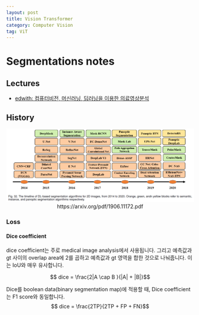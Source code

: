```yaml
---
layout: post
title: Vision Transformer
category: Computer Vision
tag: ViT
---
```


# Segmentations notes

## Lectures 
* [edwith: 컴퓨터비전, 머신러닝, 딥러닝을 이용한 의료영상분석](https://www.edwith.org/medical-20200327/lecture/63166/)


## History

<p><center>
<img src='./figs/segmentations.png' width=800>
<br>https://arxiv.org/pdf/1906.11172.pdf
</p></center>




### Loss

#### Dice coefficient

dice coefficient는 주로 medical image analysis에서 사용됩니다. 그리고 예측값과 gt 사이의 overlap area에 2를 곱하고 예측값과 gt 영역을 합한 것으로 나눠줍니다. 이는 IoU와 매우 유사합니다.

$$ dice = \frac{2|A \cap B }{|A| + |B|}$$
 
Dice를 boolean data(binary segmentation map)에 적용할 때, Dice coefficient는 F1 score와 동일합니다.
$$ dice = \frac{2TP}{2TP + FP + FN}$$
